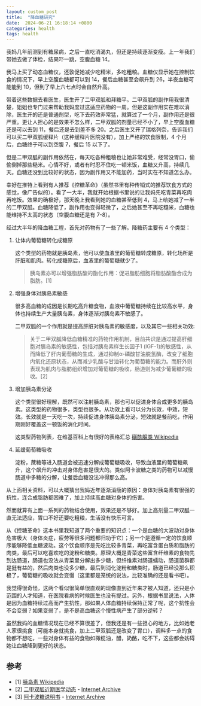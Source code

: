 ```yaml
---
layout: custom_post
title:  "降血糖研究"
date:  2024-06-21 16:18:14 +0800
categories: health
tags: health
---
```


我妈几年前测到有糖尿病，之后一直吃消渴丸，但还是持续逐渐变瘦。上一年我们带她去做了体检，结果吓一跳，空腹血糖 14。

我马上买了动态血糖仪，还敦促她减少吃精米，多吃粗粮。血糖仪显示她在控制饮食的情况下，早上空腹血糖都可以到 14，餐后血糖甚至会飙升到 26，半夜血糖可能能到 10，但到了早上六七点时会自然升高。

带着这些数据去看医生，医生开了二甲双胍和拜糖平。二甲双胍的副作用我很清楚，姐姐也专门过来帮助我妈度过这适应药物的一周。但是这副作用实在难以消除，医生开的还是普通剂型，吃下去药效非常猛，就算过了一个月，副作用还是很严重。更让人担心的是效果不怎么样，二甲双胍的剂量已经不小了，早上空腹血糖还是可以去到 11，餐后还是去到差不多 20。之后医生又开了瑞格列奈，告诉我们可以买二甲双胍缓释片（这种缓释片医院没有），加上严格的饮食限制，4 个月后，血糖终于可以到空腹 7，餐后 15 以下了。

但是二甲双胍的副作用依然在，每天吃各种粗粮也让她非常难受，经常没胃口，偷偷倒掉那些糙米。心情不好，或者有时忍不住吃一顿米饭，血糖又升高，持续几天。血糖还没到比较好的状态，因为副作用又不能加药，当时实在不知道怎么办。

幸好在推特上看到有人推荐《控糖革命》（虽然书里有种传销式的推荐饮食方式的感觉，像广告似的）。看了一大半，我就开始根据书里说的让我妈先吃青菜再吃肉再吃饭。效果的确极好，那天晚上我看到她的血糖甚至低到 4，马上给她减了一半的二甲双胍。血糖降低了，副作用也变得轻微了，之后她甚至不再吃糙米，血糖也能维持不太高的状态（空腹血糖还是有 7-8）。

经过大半年的降血糖工程，首先对药物有了一些了解。降糖药主要有 4 个类型：

1. 让体内葡萄糖转化成糖原

    这个类型的药物就是胰岛素，他可以使血液里的葡萄糖转成糖原，转化场所是肝脏和肌肉。转化成糖原后，血液里的葡萄糖就少了。

    > 胰岛素亦可以增强脂肪酸的酯化作用：促进脂肪细胞将脂肪酸酯合成为脂肪。[1]

2. 增强身体对胰岛素敏感

    很多高血糖的成因是长期吃高升糖食物，血液中葡萄糖持续在比较高水平，身体也持续生产大量胰岛素，身体逐渐对胰岛素不敏感了。

    二甲双胍的一个作用就是提高肝脏对胰岛素的敏感度，以及其它一些相关功效:

    > 关于二甲双胍降低血糖精准的药物作用机制，目前共识是通过提高肝细胞对胰岛素的敏感性，包括对胰岛素样生长因子1 (IGF-1)的敏感性，从而降低了肝内葡萄糖的生成，通过抑制α-磷酸甘油脱氢酶，改变了细胞内氧化还原状态，从而减少乳酸与甘油转化为葡萄糖的能力。而肝外则表现为肌肉与脂肪组织增加对葡萄糖的吸收，肠道则为减少葡葡糖的吸收。[2]

3. 增加胰岛素分泌

    这个类型很好理解，既然可以注射胰岛素，那也可以促进身体合成更多的胰岛素。这类型的药物很多，类型也很多。从功效上看可以分为长效，中效，短效。长效就是一天吃一次，持续促进身体胰岛素分泌，短效就是餐前吃，作用期刚好覆盖这一顿饭的消化时间。

    这类型药物列表，在维基百科上有很好的表格汇总 [磺酰脲类 Wikipedia](https://zh.wikipedia.org/wiki/%E7%A3%BA%E9%85%B0%E8%84%B2%E7%B1%BB)

4. 延缓葡萄糖吸收

    淀粉，蔗糖等进入肠道会被迅速分解成葡萄糖吸收，导致血液里的葡萄糖飙升，这个飙升的冲击对身体危害是很大的。类似阿卡波糖之类的药物可以减慢肠道中多糖的分解，让餐后血糖没法冲得那么高。

从上面相关资料，可以大概猜出我妈近年逐渐消瘦的原因：身体对胰岛素有很强的抗性，连合成脂肪都困难了，加上持续高血糖对身体的伤害。

然而就算有上面一系列的药物结合使用，效果还是不够好。加上高剂量二甲双胍一直无法适应，胃口不好还要吃粗粮，生活没有快乐可言。

从《控糖革命》这本书里我知道了两个重要的知识点：一个是血糖的大波动对身体危害极大（身体炎症，疲劳等很多问题都归功于它）；另一个是遵循一定的饮食顺序能够降低血糖波动。这个饮食顺序是先吃比较多青菜，再吃富含蛋白质和脂肪的肉类，最后可以吃喜欢吃的淀粉和糖类。原理大概是青菜这些富含纤维素的食物先到达肠道，肠道也没法从青菜里分解出多少糖，但纤维素对肠道蠕动，肠道菌群都是挺有益的，然后肉类也没多少糖，最后到消化淀粉和糖类时，肠道已经没那么积极了，葡萄糖的吸收就会变慢（这里都是笼统的说法，比较准确的还是看书吧）。

我觉得很奇怪，这两个看似很简单很直观的现像直到近年来才被人知道，还只是小范围的人才知道，在医院看病的时候医生也没有提过。另外，根据书里说法，人体是因为血糖持续过高而产生抗性，那如果人体血糖持续保持正常了呢，这个抗性会不会变弱？如果变弱了，是不是高血糖这个慢性病产生了部分逆转？

虽然我妈的血糖情况现在已经不算很差了，但我还是有一些担心的地方，比如她老人家很挑食（可能本身就挑食，加上二甲双胍还是改变了胃口），调料多一点的食物都不想吃，一些对身体有益的食物如橄榄油，醋，奶酪，吃不下，这些都会妨碍她让血糖降到更好的状态。



## 参考

* [1] [胰岛素 Wikipedia](https://zh.wikipedia.org/wiki/%E8%83%B0%E5%B2%9B%E7%B4%A0)
* [2] [二甲双胍近期医学动态](https://www.xiahepublishing.com/2475-7543/MRP-2021-001) - [Internet Archive](https://web.archive.org/web/20220226033837/https://www.xiahepublishing.com/2475-7543/MRP-2021-001)
* [3] [阿卡波糖说明书](https://drugs.dxy.cn/pc/drug/l33mepepmVCfnFIGqdJh7twbDFA==) - [Internet Archive](https://web.archive.org/web/20240705021956/https://drugs.dxy.cn/pc/drug/l33mepepmVCfnFIGqdJh7twbDFA==)